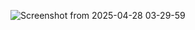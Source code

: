 ![Screenshot from 2025-04-28 03-29-59](https://github.com/user-attachments/assets/8fd94920-d23a-4b31-b485-80de3625a236)
